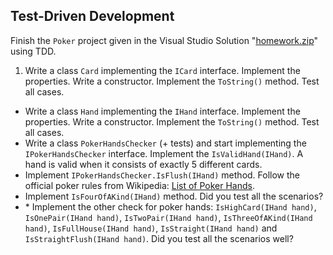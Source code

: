 ## Test-Driven Development

Finish the `Poker` project given in the Visual Studio Solution "[homework.zip](https://github.com/flextry/Telerik-Academy/blob/master/Programming%20with%20C%23/4.%20C%23%20High-Quality%20Code/11.%20Test-Driven-Development/Test-Driven-Development-Demo-Homework.zip)" using TDD.

1. Write a class `Card` implementing the `ICard` interface. Implement the properties. Write a constructor. Implement the `ToString()` method. Test all cases.
* Write a class `Hand` implementing the `IHand` interface. Implement the properties. Write a constructor. Implement the `ToString()` method. Test all cases.
* Write a class `PokerHandsChecker` (+ tests) and start implementing the `IPokerHandsChecker` interface. Implement the `IsValidHand(IHand)`. A hand is valid when it consists of exactly 5 different cards.
* Implement `IPokerHandsChecker.IsFlush(IHand)` method. Follow the official poker rules from Wikipedia: [List of Poker Hands](http://en.wikipedia.org/wiki/List_of_poker_hands).
* Implement `IsFourOfAKind(IHand)` method. Did you test all the scenarios?
* \* Implement the other check for poker hands: `IsHighCard(IHand hand)`, `IsOnePair(IHand hand)`, `IsTwoPair(IHand hand)`, `IsThreeOfAKind(IHand hand)`, `IsFullHouse(IHand hand)`, `IsStraight(IHand hand)` and `IsStraightFlush(IHand hand)`. Did you test all the scenarios well?